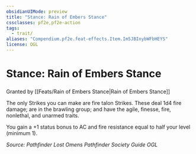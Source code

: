```yaml
---
obsidianUIMode: preview
title: "Stance: Rain of Embers Stance"
cssclasses: pf2e,pf2e-action
tags:
  - trait/
aliases: "Compendium.pf2e.feat-effects.Item.Im5JBInybWFbHEYS"
license: OGL
---
```

# Stance: Rain of Embers Stance

### 






Granted by [[Feats/Rain of Embers Stance|Rain of Embers Stance]]

The only Strikes you can make are fire talon Strikes. These deal 1d4 fire damage; are in the brawling group; and have the agile, finesse, fire, nonlethal, and unarmed traits.

You gain a +1 status bonus to AC and fire resistance equal to half your level (minimum 1).

*Source: Pathfinder Lost Omens Pathfinder Society Guide*
*OGL*